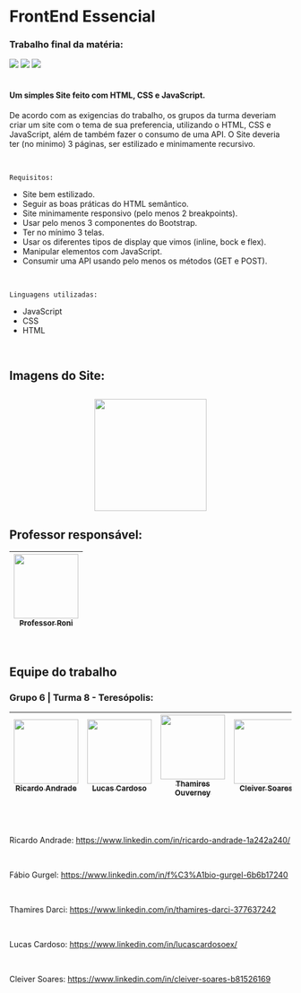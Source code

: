 # FrontEnd Essencial
### Trabalho final da matéria:
<img src="https://img.shields.io/badge/Versão-1.0.0-darkblue"/> <img src="https://img.shields.io/badge/Data%20de%20lançamento:-29_de_Setembro-green">
<img src="https://img.shields.io/badge/Última_Modificação:-29_de_Setembro-red"/>
<br><br>

<h4> Um simples Site feito com HTML, CSS e JavaScript.</h4>

<p>De acordo com as exigencias do trabalho, os grupos da turma deveriam criar um site com o tema de sua preferencia, utilizando o HTML, CSS e JavaScript, além de também fazer o consumo de uma API. O Site deveria ter (no minimo) 3 páginas, ser estilizado e minimamente recursivo.</p>

<br>

`Requisitos:`

- Site bem estilizado.
- Seguir as boas práticas do HTML semântico.
- Site minimamente responsivo (pelo menos 2 breakpoints).
- Usar pelo menos 3 componentes do Bootstrap.
- Ter no mínimo 3 telas.
- Usar os diferentes tipos de display que vimos (inline, bock e flex).
- Manipular elementos com JavaScript.
- Consumir uma API usando pelo menos os métodos (GET e POST).

<br>

`Linguagens utilizadas:`<br>
- JavaScript
- CSS
- HTML

<br>

<h2>Imagens do Site:<h2>

<div align="center">
<img src="" width="200px">
 </div>


## Professor responsável:
| [<img src="https://avatars.githubusercontent.com/u/102525341?v=4" width=115><br><sub>Professor Roni</sub>](https://github.com/roni-inf) |
 | :---: |
 
<br>

## Equipe do trabalho
### Grupo 6 | Turma 8 - Teresópolis:

| [<img src="https://avatars.githubusercontent.com/u/103470533?v=4" width=115><br><sub>Ricardo Andrade</sub>](https://github.com/ric-cfan) |  [<img src="https://avatars.githubusercontent.com/u/110869594?v=4" width=115><br><sub>Lucas Cardoso</sub>](https://github.com/LucasCardosoEx) |  [<img src="https://avatars.githubusercontent.com/u/110869558?v=4" width=115><br><sub>Thamires Ouverney</sub>](https://github.com/ThamiresOD) |  [<img src="https://avatars.githubusercontent.com/u/110869785?v=4" width=115><br><sub>Cleiver Soares</sub>](https://github.com/CleiverSoares) |  [<img src="https://avatars.githubusercontent.com/u/110734237?v=4" width=115><br><sub>Fábio Gurgel</sub>](https://github.com/Fabio-Gurgel) | 
| :---: | :---: | :---: | :---: | :---: |

<br><br>

Ricardo Andrade:
https://www.linkedin.com/in/ricardo-andrade-1a242a240/

<br>

Fábio Gurgel:
https://www.linkedin.com/in/f%C3%A1bio-gurgel-6b6b17240

<br>

Thamires Darci:
https://www.linkedin.com/in/thamires-darci-377637242

<br>

Lucas Cardoso:
https://www.linkedin.com/in/lucascardosoex/

<br>

Cleiver Soares:
https://www.linkedin.com/in/cleiver-soares-b81526169

<br>
